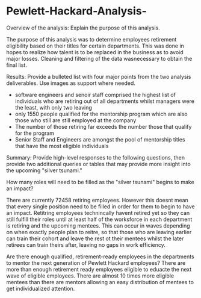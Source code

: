 # Pewlett-Hackard-Analysis-

Overview of the analysis: Explain the purpose of this analysis.

The purpose of this analysis was to determine employees retirement eligibility based on their titles for certain departments. This was done in hopes to realize how talent is to be replaced in the business as to avoid major losses. Cleaning and filtering of the data wasnecessary to obtain the final list. 

Results: Provide a bulleted list with four major points from the two analysis deliverables. Use images as support where needed.

- software engineers and senoir staff  comprised the highest list of individuals who are retiring out of all departments whilst managers were the least, with only two leaving 
- only 1550 people qualified for the mentorship program which are also those who still are still employed at the company 
- The number of those retiring far exceeds the number those that qualify for the program
- Senior Staff and Engineers are amongst the pool of mentorship titles that have the most eligible individuals 

Summary: Provide high-level responses to the following questions, then provide two additional queries or tables that may provide more insight into the upcoming "silver tsunami."

How many roles will need to be filled as the "silver tsunami" begins to make an impact?

There are currently  72458 retiring employees. However this doesnt mean that every single position need to be filled in order for them to begin to have an impact. Retitring employees technincally havent retired yet so they can still fulfill their roles until at least half of the worksforce in each department is retiring and the upcoming mentees. This can occur in waves depending on when exactly people plan to reitre, so that those who are leaving earlier can train their cohort and leave the rest ot their mentees whilst the later retirees can train theirs after, leaving no gaps in work efficiency. 

Are there enough qualified, retirement-ready employees in the departments to mentor the next generation of Pewlett Hackard employees?
There are more than enough retirement ready employees eligible to eduacte the next wave of eligible employees. There are almost 10 times more eligible mentees than there are mentors allowing an easy distribution of mentees to get individualized attention. 
